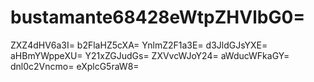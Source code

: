 # bustamante68428eWtpZHVlbG0=
ZXZ4dHV6a3I=
b2FlaHZ5cXA=
YnlmZ2F1a3E=
d3JldGJsYXE=
aHBmYWppeXU=
Y21xZGJudGs=
ZXVvcWJoY24=
aWducWFkaGY=
dnl0c2Vncmo=
eXplcG5raW8=
